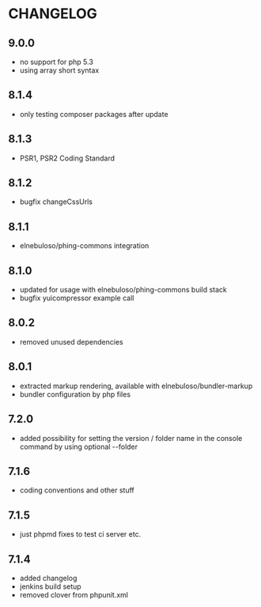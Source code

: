 # CHANGELOG

## 9.0.0

- no support for php 5.3
- using array short syntax

## 8.1.4

- only testing composer packages after update

## 8.1.3

- PSR1, PSR2 Coding Standard

## 8.1.2

- bugfix changeCssUrls

## 8.1.1

- elnebuloso/phing-commons integration

## 8.1.0

- updated for usage with elnebuloso/phing-commons build stack
- bugfix yuicompressor example call

## 8.0.2

- removed unused dependencies

## 8.0.1

- extracted markup rendering, available with elnebuloso/bundler-markup
- bundler configuration by php files

## 7.2.0

- added possibility for setting the version / folder name in the console command by using optional --folder

## 7.1.6

- coding conventions and other stuff

## 7.1.5

- just phpmd fixes to test ci server etc.

## 7.1.4

- added changelog
- jenkins build setup
- removed clover from phpunit.xml
